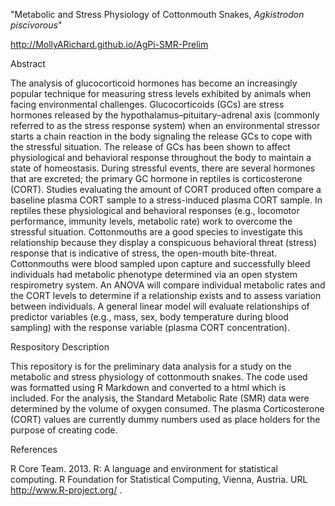 "Metabolic and Stress Physiology of Cottonmouth Snakes, *Agkistrodon piscivorous*"

http://MollyARichard.github.io/AgPi-SMR-Prelim 

Abstract

The analysis of glucocorticoid hormones has become an increasingly popular technique for measuring stress levels exhibited by animals when facing environmental challenges.  Glucocorticoids (GCs) are stress hormones released by the hypothalamus–pituitary–adrenal axis (commonly referred to as the stress response system) when an environmental stressor starts a chain reaction in the body signaling the release GCs to cope with the stressful situation.  The release of GCs has been shown to affect physiological and behavioral response throughout the body to maintain a state of homeostasis.  During stressful events, there are several hormones that are excreted; the primary GC hormone in reptiles is corticosterone (CORT). Studies evaluating the amount of CORT produced often compare a baseline plasma CORT sample to a stress-induced plasma CORT sample.  In reptiles these physiological and behavioral responses (e.g., locomotor performance, immunity levels, metabolic rate) work to overcome the stressful situation. Cottonmouths are a good species to investigate this relationship because they display a conspicuous behavioral threat (stress) response that is indicative of stress, the open-mouth bite-threat. Cottonmouths were blood sampled upon capture and successfully bleed individuals had metabolic phenotype determined via an open stystem respirometry system. An ANOVA will compare individual metabolic rates and the CORT levels to determine if a relationship exists and to assess variation between individuals. A general linear model will evaluate relationships of predictor variables (e.g., mass, sex, body temperature during blood sampling) with the response variable (plasma CORT concentration). 

Respository Description

This repository is for the preliminary data analysis for a study on the metabolic and stress physiology of cottonmouth snakes.  The code used was formatted using R Markdown and converted to a html which is included. For the analysis, the Standard Metabolic Rate (SMR) data were determined by the volume of oxygen consumed. The plasma Corticosterone (CORT) values are currently dummy numbers used as place holders for the purpose of creating code. 

References

R Core Team. 2013. R: A language and environment for statistical
  computing. R Foundation for Statistical Computing, Vienna, Austria.
  URL http://www.R-project.org/ .


